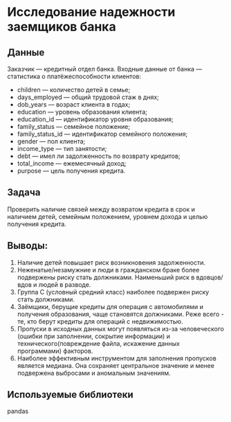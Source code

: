 # Исследование надежности заемщиков банка
## Данные
Заказчик — кредитный отдел банка. Входные данные от банка — статистика о платёжеспособности клиентов:  
- children — количество детей в семье;  
- days_employed — общий трудовой стаж в днях;  
- dob_years — возраст клиента в годах;  
- education — уровень образования клиента;  
- education_id — идентификатор уровня образования;  
- family_status — семейное положение;  
- family_status_id — идентификатор семейного положения;  
- gender — пол клиента;  
- income_type — тип занятости;  
- debt — имел ли задолженность по возврату кредитов;  
- total_income — ежемесячный доход;  
- purpose — цель получения кредита.

## Задача
Проверить наличие связей между возвратом кредита в срок и наличием детей, семейным положением, уровнем дохода и целью получения кредита.

## Выводы:
1) Наличие детей повышает риск возникновения задолженности.  
2) Неженатые/незамужние и люди в гражданском браке более подвержены риску стать должниками. Наименьший риск в вдовцов/вдов и людей в разводе.  
3) Группа C (условный средний класс) наиболее подвержен риску стать должниками.  
4) Заёмщики, берущие кредиты для операция с автомобилями и получения образования, чаще становятся должниками. Реже всего - те, кто берут кредиты для операций с недвижимостью.  
5) Пропуски в исходных данных могут появляться из-за человеческого (ошибки при заполнении, сокрытие информации) и технического(повреждение файла, искажение данных программами) факторов.  
6) Наиболее эффективным инструментом для заполнения пропусков является медиана. Она сохраняет центральное значение и менее подвержена выбросами и аномальным значениям.

## Используемые библиотеки
pandas

